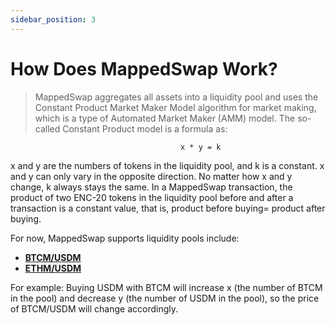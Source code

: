 ```yaml
---
sidebar_position: 3
---
```

# How Does MappedSwap Work?


> MappedSwap aggregates all assets into a liquidity pool and uses the Constant Product Market Maker Model algorithm for market making, which is a type of Automated Market Maker (AMM) model.
The so-called Constant Product model is a formula as:

                                          x * y = k

x and y are the numbers of tokens in the liquidity pool, and k is a constant. x and y can only vary in the opposite direction. No matter how x and y change, k always stays the same. In a MappedSwap transaction, the product of two ENC-20 tokens in the liquidity pool before and after a transaction is a constant value, that is, product before buying= product after buying.

For now, MappedSwap supports liquidity pools include:

* **[BTCM/USDM](https://decatsdevapp.eurus.dev/quote/BTCM)**
* **[ETHM/USDM](https://decatsdevapp.eurus.dev/quote/ETHM)**

For example: Buying USDM with BTCM will increase x (the number of BTCM in the pool) and decrease y (the number of USDM in the pool), so the price of BTCM/USDM will change accordingly.